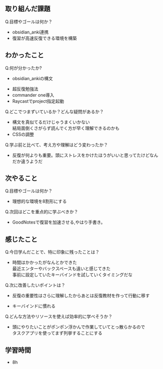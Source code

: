 ## 取り組んだ課題
Q.目標やゴールは何か？  
- obsidian_anki連携
- 復習が高速反復できる環境を構築


## わかったこと
Q.何が分かったか?  
- obsidian_ankiの構文
+ 超反復勉強法
+ commander one導入
+ Raycastでproject指定起動


Q.どこでつまずいているか？どんな疑問があるか？
+ 構文を真似てるだけじゃうまくいかない  
結局面倒くさがらず読んでく方が早く理解できるのかも
+ CSSの調整

Q.学ぶ前と比べて、考え方や理解はどう変わったか？
- 反復が何よりも重要。頭にストレスをかけたほうがいいと思ってたけどなんだか違うようだ


## 次やること
Q.目標やゴールは何か？  
- 理想的な環境を8割形にする


Q.次回はどこを重点的に学ぶべきか？  
- GoodNotesで復習を加速させる,やはり手書き。


## 感じたこと
Q.今日学んだことで、特に印象に残ったことは？  
- 時間はかかったがなんとかできた  
最近エンターやバックスペースも遠いと感じてきた  
事前に設定していたキーバインドを試していくタイミングだな  




Q.次に改善したいポイントは？  
- 反復の重要性はさらに理解したからあとは反復教材を作って行動に移す
+ キーバインドに慣れる


Q.どんな方法やリソースを使えば効率的に学べそうか？
- 頭にやりたいことがポンポン浮かんで作業していてとっ散らかるので  
タスクアプリを使ってまず列挙することにする


## 学習時間
- 8h
